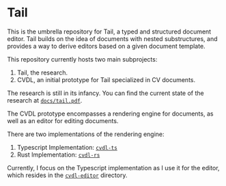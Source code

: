 # Tail

This is the umbrella repository for Tail, a typed and structured document editor. Tail
builds on the idea of documents with nested substructures, and provides a way to
derive editors based on a given document template.

This repository currently hosts two main subprojects:

1. Tail, the research.
2. CVDL, an initial prototype for Tail specialized in CV documents.

The research is still in its infancy. You can find the current state of the research at [`docs/tail.pdf`](/docs/tail.pdf).

The CVDL prototype encompasses a rendering engine for documents, as well as an editor for editing documents.

There are two implementations of the rendering engine:

1. Typescript Implementation: [`cvdl-ts`](/cvdl-ts)
2. Rust Implementation: [`cvdl-rs`](/cvdl-rs)

Currently, I focus on the Typescript implementation as I use it for the editor, which resides in the [`cvdl-editor`](/cvdl-editor) directory.